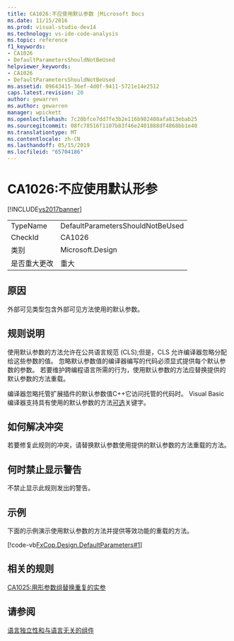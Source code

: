 ```yaml
---
title: CA1026:不应使用默认参数 |Microsoft Docs
ms.date: 11/15/2016
ms.prod: visual-studio-dev14
ms.technology: vs-ide-code-analysis
ms.topic: reference
f1_keywords:
- CA1026
- DefaultParametersShouldNotBeUsed
helpviewer_keywords:
- CA1026
- DefaultParametersShouldNotBeUsed
ms.assetid: 09643415-36ef-4d0f-9411-5721e14e2512
caps.latest.revision: 20
author: gewarren
ms.author: gewarren
manager: wpickett
ms.openlocfilehash: 7c20bfce7dd7fe3b2e116b982408afa813ebab25
ms.sourcegitcommit: 08fc78516f1107b83f46e2401888df4868bb1e40
ms.translationtype: MT
ms.contentlocale: zh-CN
ms.lasthandoff: 05/15/2019
ms.locfileid: "65704186"
---
```

# <a name="ca1026-default-parameters-should-not-be-used"></a>CA1026:不应使用默认形参
[!INCLUDE[vs2017banner](../includes/vs2017banner.md)]

|||
|-|-|
|TypeName|DefaultParametersShouldNotBeUsed|
|CheckId|CA1026|
|类别|Microsoft.Design|
|是否重大更改|重大|

## <a name="cause"></a>原因
 外部可见类型包含外部可见方法使用的默认参数。

## <a name="rule-description"></a>规则说明
 使用默认参数的方法允许在公共语言规范 (CLS);但是，CLS 允许编译器忽略分配给这些参数的值。 忽略默认参数值的编译器编写的代码必须显式提供每个默认参数的参数。 若要维护跨编程语言所需的行为，使用默认参数的方法应替换提供的默认参数的方法重载。

 编译器忽略托管扩展插件的默认参数值C++它访问托管的代码时。 Visual Basic 编译器支持具有使用的默认参数的方法[可选](https://msdn.microsoft.com/library/4571ce88-a539-4115-b230-54eb277c6aa7)关键字。

## <a name="how-to-fix-violations"></a>如何解决冲突
 若要修复此规则的冲突，请替换默认参数使用提供的默认参数的方法重载的方法。

## <a name="when-to-suppress-warnings"></a>何时禁止显示警告
 不禁止显示此规则发出的警告。

## <a name="example"></a>示例
 下面的示例演示使用默认参数的方法并提供等效功能的重载的方法。

 [!code-vb[FxCop.Design.DefaultParameters#1](../snippets/visualbasic/VS_Snippets_CodeAnalysis/FxCop.Design.DefaultParameters/vb/FxCop.Design.DefaultParameters.vb#1)]

## <a name="related-rules"></a>相关的规则
 [CA1025:用形参数组替换重复的实参](../code-quality/ca1025-replace-repetitive-arguments-with-params-array.md)

## <a name="see-also"></a>请参阅
 [语言独立性和与语言无关的组件](https://msdn.microsoft.com/library/4f0b77d0-4844-464f-af73-6e06bedeafc6)
